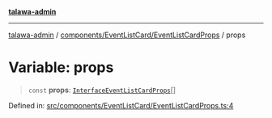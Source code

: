 [**talawa-admin**](../../../../README.md)

***

[talawa-admin](../../../../README.md) / [components/EventListCard/EventListCardProps](../README.md) / props

# Variable: props

> `const` **props**: [`InterfaceEventListCardProps`](../../EventListCard/interfaces/InterfaceEventListCardProps.md)[]

Defined in: [src/components/EventListCard/EventListCardProps.ts:4](https://github.com/gautam-divyanshu/talawa-admin/blob/2490b2ea9583ec972ca984b1d93932def1c9f92b/src/components/EventListCard/EventListCardProps.ts#L4)
